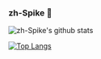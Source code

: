 ### zh-Spike 👋

![zh-Spike's github stats](https://github-readme-stats.vercel.app/api?username=zh-Spike&show_icons=true&theme=onedark)

[![Top Langs](https://github-readme-stats.vercel.app/api/top-langs/?username=zh-Spike&hide=html,css,vue&layout=compact&theme=onedark)](https://github.com/zh-Spike/github-readme-stats)




